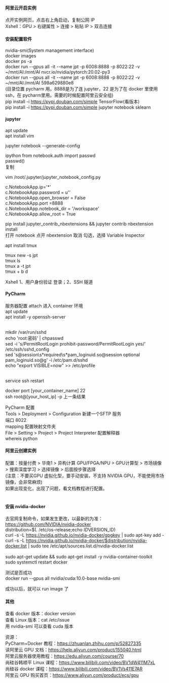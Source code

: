 #### 阿里云开启实例 
点开实例网页，点击右上角启动，复制公网 IP  
Xshell：GPU > 右键属性 > 连接 > 粘贴 IP > 双击连接 


#### 安装配置软件
nvidia-smi(System management interface)  
docker images  
docker ps -a  
docker run --gpus all -it --name jpt -p 6008:8888 -p 8022:22 -v ~/mnt/AI:/mnt/AI nvcr.io/nvidia/pytorch:20.02-py3  
docker run --gpus all -it --name jpt -p 6008:8888 -p 8022:22 -v ~/mnt/AI:/mnt/AI 598a629880e8  
(目录位置 pycharm 用。8888是为了连 jupyter，22 是为了在 docker 里使用 ssh，在 pycharm里用。需要的时候配置阿里云安全组)  
pip install -i https://pypi.douban.com/simple TensorFlow(看版本)  
pip install -i https://pypi.douban.com/simple jupyter notebook sklearn  


#### jupyter 
apt update  
apt install vim  

jupyter notebook --generate-config  

ipython 
from notebook.auth import passwd  
passwd()  
复制  

vim /root/.jupyter/jupyter_notebook_config.py   

c.NotebookApp.ip='*'  
c.NotebookApp.password = u''  
c.NotebookApp.open_browser = False  
c.NotebookApp.port =8888  
c.NotebookApp.notebook_dir = '/workspace'  
c.NotebookApp.allow_root = True  

pip install jupyter_contrib_nbextensions && jupyter contrib nbextension install  
打开 notebook 点开 nbextension 取消 勾选，选择 Variable Inspector  

apt install tmux  

tmux new -s jpt  
tmux ls  
tmux a -t jpt  
tmux + b d  

Xshell 1、用户身份验证 登录；2、SSH 隧道  


#### PyCharm
服务器配置
attach 进入 container 环境  
apt update  
apt install -y openssh-server  

<br> 
mkdir /var/run/sshd  <br> 
echo 'root:密码' | chpasswd  <br> 
sed -i 's/PermitRootLogin prohibit-password/PermitRootLogin yes/' /etc/ssh/sshd_config  <br> 
sed 's@session\s*required\s*pam_loginuid.so@session optional pam_loginuid.so@g' -i /etc/pam.d/sshd  <br> 
echo "export VISIBLE=now" >> /etc/profile  <br> 
<br>

service ssh restart  

docker port [your_container_name] 22  
ssh root@[your_host_ip] -p 上一条结果  

PyCharm 配置  
Tools > Deployment > Configuration 新建一个SFTP 服务  
端口 8022  
mapping 配置映射文件夹  
File > Setting > Project > Project Interpreter 配置解释器  
whereis python  


#### 阿里云创建实例 

配置：按量付费 > 华南1 > 异构计算 GPU/FPGA/NPU > GPU计算型 > 市场镜像 > 搜索深度学习 > 选择镜像 > 后面按步骤选择  
(注意：不要买GPU 虚拟化型，要手动安装，不支持 NVIDIA GPU，不能使用市场镜像，会非常麻烦)  
如果出现变化，出现了问题，看文档教程进行配置。  
<br>

#### 安装 nvidia-docker 
去官网复制命令，如果发生更改，以最新的为准：https://github.com/NVIDIA/nvidia-docker  
distribution=$(. /etc/os-release;echo $ID$VERSION_ID) <br>
curl -s -L https://nvidia.github.io/nvidia-docker/gpgkey | sudo apt-key add - <br>
curl -s -L https://nvidia.github.io/nvidia-docker/$distribution/nvidia-docker.list | sudo tee /etc/apt/sources.list.d/nvidia-docker.list <br>
 <br>
sudo apt-get update && sudo apt-get install -y nvidia-container-toolkit  <br>
sudo systemctl restart docker  <br>

测试是否成功  
docker run --gpus all nvidia/cuda:10.0-base nvidia-smi  

成功以后，就可以 run image 了  


#### 其他  
查看 docker 版本：docker version  
查看 Linux 版本：cat /etc/issue  
用 nvidia-smi 可以查看 cuda 版本  




资源：  
PyCharm+Docker 教程：https://zhuanlan.zhihu.com/p/52827335  
读阿里云 GPU 文档：https://help.aliyun.com/product/155040.html  
阿里云服务器使用教程：https://edu.aliyun.com/course/70  
尚硅谷韩顺平 Linux 课程：https://www.bilibili.com/video/BV1dW411M7xL  
尚硅谷 docker 课程：https://www.bilibili.com/video/BV1Vs411E7AR  
阿里云 GPU 购买首页：https://www.aliyun.com/product/ecs/gpu  
